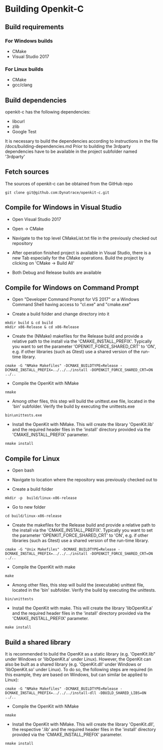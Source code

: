 # Building Openkit-C

## Build requirements

### For Windows builds

* CMake
* Visual Studio 2017

### For Linux builds

* CMake
* gcc/clang

## Build dependencies

openkit-c has the following dependencies:

* libcurl
* zlib
* Google Test

It is necessary to build the dependencies according to instructions in the file <ROOT>/docs/building-dependencies.md
Prior to building the 3rdparty dependencies have to be available in the project subfolder named '3rdparty'

## Fetch sources

The sources of openkit-c can be obtained from the GitHub repo

```
git clone git@github.com:Dynatrace/openkit-c.git
```

## Compile for Windows in Visual Studio

* Open Visual Studio 2017

* Open -> CMake

* Navigate to the top level CMakeList.txt file in the previously checked out repository

* After operation finished project is available in Visual Studio, there is a new Tab especially for the CMake operations. Build the project by clicking on 'CMake -> Build All'

* Both Debug and Release builds are available

## Compile for Windows on Command Prompt

* Open "Developer Command Prompt for VS 2017" or a Windows Command Shell having access to "cl.exe" and "cmake.exe"

* Create a build folder and change directory into it

```
mkdir build & cd build
mkdir x86-Release & cd x86-Release
```

* Create the (NMake) makefiles for the Release build and provide a relative path to the install via the 'CMAKE_INSTALL_PREFIX'.
  Typically you want to set the parameter 'OPENKIT_FORCE_SHARED_CRT' to 'ON', e.g. if other libraries (such as Gtest) use a shared version of the run-time library.

```
cmake -G "NMake Makefiles" -DCMAKE_BUILDTYPE=Release -DCMAKE_INSTALL_PREFIX=../../../install -DOPENKIT_FORCE_SHARED_CRT=ON ../..
```

* Compile the OpenKit with NMake

```
nmake
```

* Among other files, this step will build the unittest.exe file, located in the 'bin' subfolder.
  Verify the build by executing the unittests.exe

```
bin\unittests.exe
```

* Install the OpenKit with NMake. This will create the library 'OpenKit.lib' and the required header files in the 'install' directory provided via the 'CMAKE_INSTALL_PREFIX' parameter.

```
nmake install
```

## Compile for Linux

* Open bash

* Navigate to location where the repository was previously checked out to

* Create a build folder

```
mkdir -p  build/linux-x86-release
```

* Go to new folder

```
cd build/linux-x86-release
```

* Create the makefiles for the Release build and provide a relative path to the install via the 'CMAKE_INSTALL_PREFIX'.
  Typically you want to set the parameter 'OPENKIT_FORCE_SHARED_CRT' to 'ON', e.g. if other libraries (such as Gtest) use a shared version of the run-time library.

```
cmake -G "Unix Makefiles" -DCMAKE_BUILDTYPE=Release -DCMAKE_INSTALL_PREFIX=../../../install -DOPENKIT_FORCE_SHARED_CRT=ON ../..
```

* Compile the OpenKit with make

```
make
```

* Among other files, this step will build the (executable) unittest file, located in the 'bin' subfolder.
  Verify the build by executing the unittests.

```
bin/unittests
```

* Install the OpenKit with make. This will create the library 'libOpenKit.a' and the required header files in the 'install' directory provided via the 'CMAKE_INSTALL_PREFIX' parameter.

```
make install
```

## Build a shared library

It is recommended to build the OpenKit as a static library (e.g. 'OpenKit.lib" under Windows or 'libOpenKit.a' under Linux). However, the OpenKit can also be built as a shared library (e.g. 'OpenKit.dll' under Windows or 'libOpenKit.so' under Linux).
To do so, the following steps are required (in this example, they are based on Windows, but can similar be applied to Linux):

```
cmake -G "NMake Makefiles" -DCMAKE_BUILDTYPE=Release -DCMAKE_INSTALL_PREFIX=../../../install-dll -DBUILD_SHARED_LIBS=ON ../..
```

* Compile the OpenKit with NMake

```
nmake
```

* Install the OpenKit with NMake. This will create the library 'OpenKit.dll', the respective '.lib' and the required header files in the 'install' directory provided via the 'CMAKE_INSTALL_PREFIX' parameter.

```
nmake install
```
